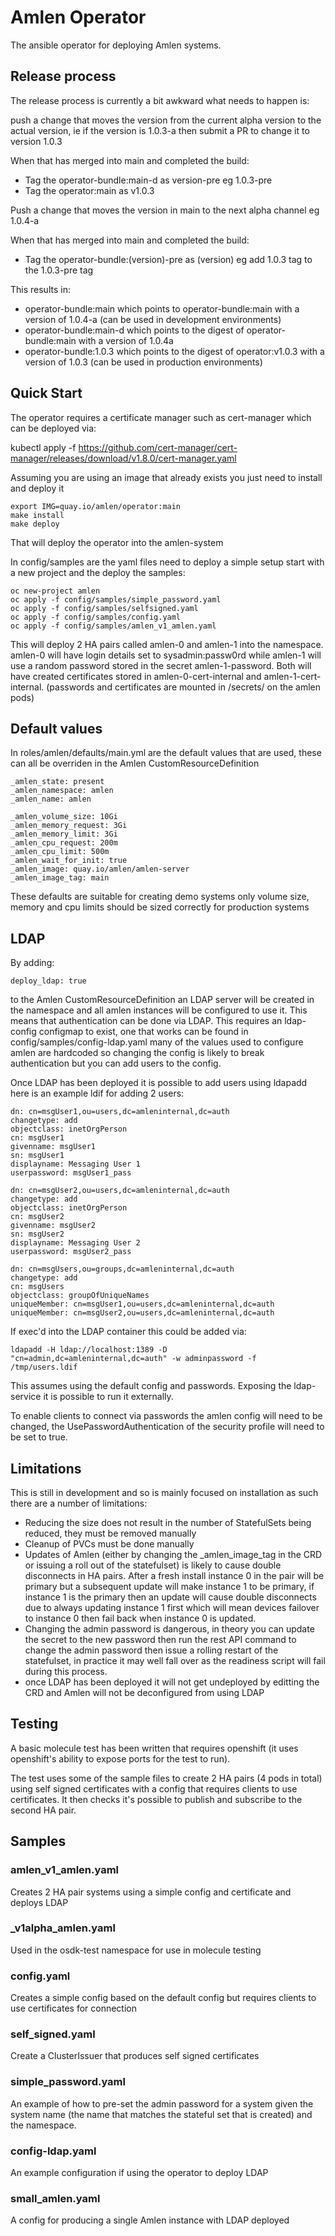 # Amlen Operator

The ansible operator for deploying Amlen systems. 

## Release process

The release process is currently a bit awkward what needs to happen is:

push a change that moves the version from the current alpha version to the actual version, ie if the version is 1.0.3-a then submit a PR
to change it to version 1.0.3

When that has merged into main and completed the build:
- Tag the operator-bundle:main-d as version-pre eg 1.0.3-pre
- Tag the operator:main as v1.0.3

Push a change that moves the version in main to the next alpha channel eg 1.0.4-a

When that has merged into main and completed the build:
- Tag the operator-bundle:(version)-pre as (version) eg add 1.0.3 tag to the 1.0.3-pre tag

This results in:
- operator-bundle:main which points to operator-bundle:main with a version of 1.0.4-a (can be used in development environments)
- operator-bundle:main-d which points to the digest of operator-bundle:main with a version of 1.0.4a
- operator-bundle:1.0.3 which points to the digest of operator:v1.0.3 with a version of 1.0.3 (can be used in production environments)

## Quick Start

The operator requires a certificate manager such as cert-manager which can be deployed via:

kubectl apply -f https://github.com/cert-manager/cert-manager/releases/download/v1.8.0/cert-manager.yaml

Assuming you are using an image that already exists you just need to install and deploy it

```
export IMG=quay.io/amlen/operator:main
make install
make deploy
```

That will deploy the operator into the amlen-system

In config/samples are the yaml files need to deploy a simple setup start with a new project and the deploy the samples:

```
oc new-project amlen
oc apply -f config/samples/simple_password.yaml
oc apply -f config/samples/selfsigned.yaml
oc apply -f config/samples/config.yaml
oc apply -f config/samples/amlen_v1_amlen.yaml
```

This will deploy 2 HA pairs called amlen-0 and amlen-1 into the namespace. amlen-0 will have login details set to sysadmin:passw0rd
while amlen-1 will use a random password stored in the secret amlen-1-password. Both will have created certificates stored in amlen-0-cert-internal 
and amlen-1-cert-internal. (passwords and certificates are mounted in /secrets/ on the amlen pods)


## Default values

In roles/amlen/defaults/main.yml are the default values that are used, these can all be overriden in the Amlen CustomResourceDefinition

```
_amlen_state: present
_amlen_namespace: amlen
_amlen_name: amlen

_amlen_volume_size: 10Gi
_amlen_memory_request: 3Gi
_amlen_memory_limit: 3Gi
_amlen_cpu_request: 200m
_amlen_cpu_limit: 500m
_amlen_wait_for_init: true
_amlen_image: quay.io/amlen/amlen-server
_amlen_image_tag: main
```

These defaults are suitable for creating demo systems only volume size, memory and cpu limits should be sized correctly for production systems

## LDAP

By adding:

```
deploy_ldap: true
```

to the Amlen CustomResourceDefinition an LDAP server will be created in the namespace and all amlen instances will be configured to use it. This means that authentication can be done via LDAP. This requires an ldap-config configmap to exist, one that works can be found in config/samples/config-ldap.yaml many of the values used to configure amlen are hardcoded so changing the config is likely to break authentication but you can add users to the config.

Once LDAP has been deployed it is possible to add users using ldapadd here is an example ldif for adding 2 users:

```
dn: cn=msgUser1,ou=users,dc=amleninternal,dc=auth
changetype: add
objectclass: inetOrgPerson
cn: msgUser1
givenname: msgUser1
sn: msgUser1
displayname: Messaging User 1
userpassword: msgUser1_pass

dn: cn=msgUser2,ou=users,dc=amleninternal,dc=auth
changetype: add
objectclass: inetOrgPerson
cn: msgUser2
givenname: msgUser2
sn: msgUser2
displayname: Messaging User 2
userpassword: msgUser2_pass

dn: cn=msgUsers,ou=groups,dc=amleninternal,dc=auth
changetype: add
cn: msgUsers
objectclass: groupOfUniqueNames
uniqueMember: cn=msgUser1,ou=users,dc=amleninternal,dc=auth
uniqueMember: cn=msgUser2,ou=users,dc=amleninternal,dc=auth
```

If exec'd into the LDAP container this could be added via:
```
ldapadd -H ldap://localhost:1389 -D "cn=admin,dc=amleninternal,dc=auth" -w adminpassword -f /tmp/users.ldif
```

This assumes using the default config and passwords. Exposing the ldap-service it is possible to run it externally.

To enable clients to connect via passwords the amlen config will need to be changed, the UsePasswordAuthentication of the security profile will need to be set to true.


## Limitations

This is still in development and so is mainly focused on installation as such there are a number of limitations:

* Reducing the size does not result in the number of StatefulSets being reduced, they must be removed manually
* Cleanup of PVCs must be done manually
* Updates of Amlen (either by changing the _amlen_image_tag in the CRD or issuing a roll out of the statefulset) is likely to cause double disconnects in HA pairs. After a fresh install instance 0 in the pair will be primary but a subsequent update will make instance 1 to be primary, if instance 1 is the primary then an update will cause double disconnects due to always updating instance 1 first which will mean devices failover to instance 0 then fail back when instance 0 is updated.
* Changing the admin password is dangerous, in theory you can update the secret to the new password then run the rest API command to change the admin password then issue a rolling restart of the statefulset, in practice it may well fall over as the readiness script will fail during this process.
* once LDAP has been deployed it will not get undeployed by editting the CRD and Amlen will not be deconfigured from using LDAP 

## Testing

A basic molecule test has been written that requires openshift (it uses openshift's ability to expose ports for the test to run).

The test uses some of the sample files to create 2 HA pairs (4 pods in total) using self signed certificates with a config that requires clients to use certificates. It then checks it's possible to publish and subscribe to the second HA pair.

## Samples

### amlen_v1_amlen.yaml

Creates 2 HA pair systems using a simple config and certificate and deploys LDAP

### _v1alpha_amlen.yaml

Used in the osdk-test namespace for use in molecule testing

### config.yaml

Creates a simple config based on the default config but requires clients to use certificates for connection

### self_signed.yaml

Create a ClusterIssuer that produces self signed certificates

### simple_password.yaml

An example of how to pre-set the admin password for a system given the system name (the name that matches the stateful set that is created) and the namespace.

### config-ldap.yaml

An example configuration if using the operator to deploy LDAP

### small_amlen.yaml

A config for producing a single Amlen instance with LDAP deployed
